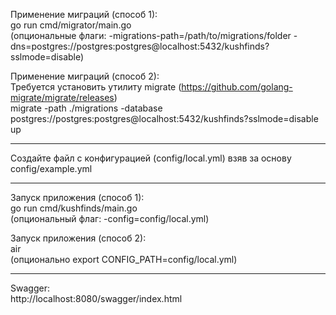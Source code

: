 Применение миграций (способ 1):  
go run cmd/migrator/main.go  
(опциональные флаги: -migrations-path=/path/to/migrations/folder -dns=postgres://postgres:postgres@localhost:5432/kushfinds?sslmode=disable)

Применение миграций (способ 2):  
Требуется установить утилиту migrate (https://github.com/golang-migrate/migrate/releases)  
migrate -path ./migrations -database postgres://postgres:postgres@localhost:5432/kushfinds?sslmode=disable up

---

Создайте файл с конфигурацией (config/local.yml) взяв за основу config/example.yml

---

Запуск приложения (способ 1):  
go run cmd/kushfinds/main.go  
(опциональный флаг: -config=config/local.yml)

Запуск приложения (способ 2):  
air  
(опционально export CONFIG_PATH=config/local.yml)

---

Swagger:  
http://localhost:8080/swagger/index.html